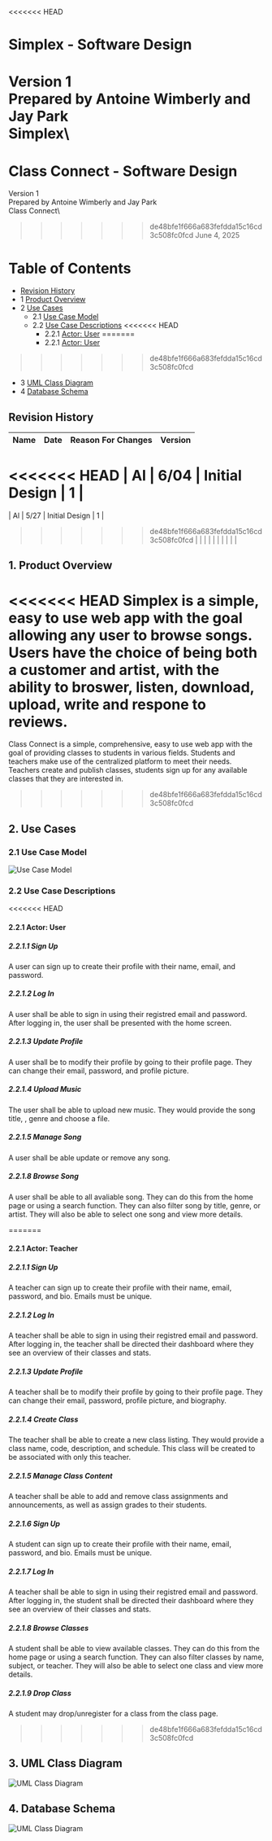 <<<<<<< HEAD
# Simplex - Software Design 

Version 1  
Prepared by Antoine Wimberly and Jay Park\
Simplex\
=======
# Class Connect - Software Design 

Version 1  
Prepared by Antoine Wimberly and Jay Park\
Class Connect\
>>>>>>> de48bfe1f666a683fefdda15c16cd3c508fc0fcd
June 4, 2025

Table of Contents
=================
* [Revision History](#revision-history)
* 1 [Product Overview](#1-product-overview)
* 2 [Use Cases](#2-use-cases)
  * 2.1 [Use Case Model](#21-use-case-model)
  * 2.2 [Use Case Descriptions](#22-use-case-descriptions)
<<<<<<< HEAD
    * 2.2.1 [Actor: User](#221-actor-user)
=======
    * 2.2.1 [Actor: User](#221-actor-teacher)
>>>>>>> de48bfe1f666a683fefdda15c16cd3c508fc0fcd
* 3 [UML Class Diagram](#3-uml-class-diagram)
* 4 [Database Schema](#4-database-schema)

## Revision History
| Name | Date    | Reason For Changes  | Version   |
| ---- | ------- | ------------------- | --------- |
<<<<<<< HEAD
|  Al  | 6/04    | Initial Design      |    1      |
=======
|  Al  | 5/27    | Initial Design      |    1      |
>>>>>>> de48bfe1f666a683fefdda15c16cd3c508fc0fcd
|      |         |                     |           |
|      |         |                     |           |

## 1. Product Overview
<<<<<<< HEAD
Simplex is a simple, easy to use web app with the goal allowing any user to browse songs. Users have the choice of being both a customer and artist, with the ability to broswer, listen, download, upload, write and respone to reviews.
=======
Class Connect is a simple, comprehensive, easy to use web app with the goal of providing classes to students in various fields. Students and teachers make use of the centralized platform to meet their needs. Teachers create and publish classes, students sign up for any available classes that they are interested in.
>>>>>>> de48bfe1f666a683fefdda15c16cd3c508fc0fcd

## 2. Use Cases
### 2.1 Use Case Model
![Use Case Model](https://github.com/uncg-csc340/su25-team0/blob/main/object-oriented-design/use-case-model.png)

### 2.2 Use Case Descriptions

<<<<<<< HEAD
#### 2.2.1 Actor: User
##### 2.2.1.1 Sign Up
A user can sign up to create their profile with their name, email, and password.
##### 2.2.1.2 Log In
A user shall be able to sign in using their registred email and password. After logging in, the user shall be presented with the home screen.
##### 2.2.1.3 Update Profile
A user shall be to modify their profile by going to their profile page. They can change their email, password, and profile picture.
##### 2.2.1.4 Upload Music
The user shall be able to upload new music. They would provide the song title, , genre and choose a file.
##### 2.2.1.5 Manage Song
A user shall be able update or remove any song.
##### 2.2.1.8 Browse Song
A user shall be able to all avaliable song. They can do this from the home page or using a search function. They can also filter song by title, genre, or artist. They will also be able to select one song and view more details.

=======
#### 2.2.1 Actor: Teacher
##### 2.2.1.1 Sign Up
A teacher can sign up to create their profile with their name, email, password, and bio. Emails must be unique.
##### 2.2.1.2 Log In
A teacher shall be able to sign in using their registred email and password. After logging in, the teacher shall be directed their dashboard where they see an overview of their classes and stats.
##### 2.2.1.3 Update Profile
A teacher shall be to modify their profile by going to their profile page. They can change their email, password, profile picture, and biography.
##### 2.2.1.4 Create Class
The teacher shall be able to create a new class listing. They would provide a class name, code, description, and schedule. This class will be created to be associated with only this teacher.
##### 2.2.1.5 Manage Class Content
A teacher shall be able to add and remove class assignments and announcements, as well as assign grades to their students.
##### 2.2.1.6 Sign Up
A student can sign up to create their profile with their name, email, password, and bio. Emails must be unique.
##### 2.2.1.7 Log In
A teacher shall be able to sign in using their registred email and password. After logging in, the student shall be directed their dashboard where they see an overview of their classes and stats.
##### 2.2.1.8 Browse Classes
A student shall be able to view available classes. They can do this from the home page or using a search function. They can also filter classes by name, subject, or teacher. They will also be able to select one class and view more details.
##### 2.2.1.9 Drop Class
A student may drop/unregister for a class from the class page.
>>>>>>> de48bfe1f666a683fefdda15c16cd3c508fc0fcd

## 3. UML Class Diagram
![UML Class Diagram](https://github.com/uncg-csc340/su25-team0/blob/main/object-oriented-design/class-diagram.png)
## 4. Database Schema
![UML Class Diagram](https://github.com/uncg-csc340/su25-team0/blob/main/object-oriented-design/database-schema.png)